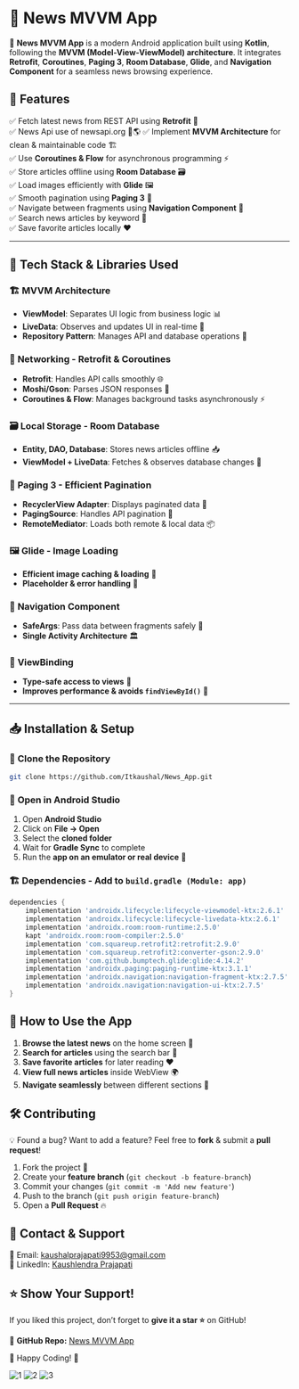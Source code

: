 # 📰 News MVVM App

🚀 **News MVVM App** is a modern Android application built using **Kotlin**, 
following the **MVVM (Model-View-ViewModel) architecture**. It integrates **Retrofit**,
**Coroutines**, **Paging 3**, **Room Database**, **Glide**, and **Navigation Component** 
for a seamless news browsing experience.

## 📌 **Features**
✅ Fetch latest news from REST API using **Retrofit** 📡  
✅ News Api use of newsapi.org 🚀🌎
✅ Implement **MVVM Architecture** for clean & maintainable code 🏗️  
✅ Use **Coroutines & Flow** for asynchronous programming ⚡  
✅ Store articles offline using **Room Database** 🗃️  
✅ Load images efficiently with **Glide** 🖼️  
✅ Smooth pagination using **Paging 3** 📑  
✅ Navigate between fragments using **Navigation Component** 🧭  
✅ Search news articles by keyword 🔎  
✅ Save favorite articles locally ❤️  

---

## 📂 **Tech Stack & Libraries Used**

### 🏗️ **MVVM Architecture**
- **ViewModel**: Separates UI logic from business logic 📊
- **LiveData**: Observes and updates UI in real-time 🔄
- **Repository Pattern**: Manages API and database operations 🏢

### 🔗 **Networking - Retrofit & Coroutines**
- **Retrofit**: Handles API calls smoothly 🌐
- **Moshi/Gson**: Parses JSON responses 📜
- **Coroutines & Flow**: Manages background tasks asynchronously ⚡

### 🗃️ **Local Storage - Room Database**
- **Entity, DAO, Database**: Stores news articles offline 📥
- **ViewModel + LiveData**: Fetches & observes database changes 📡

### 📑 **Paging 3 - Efficient Pagination**
- **RecyclerView Adapter**: Displays paginated data 📜
- **PagingSource**: Handles API pagination 🚀
- **RemoteMediator**: Loads both remote & local data 📦

### 🖼️ **Glide - Image Loading**
- **Efficient image caching & loading** 🎨
- **Placeholder & error handling** 🚨

### 🧭 **Navigation Component**
- **SafeArgs**: Pass data between fragments safely 🚦
- **Single Activity Architecture** 🏛️

### 🎨 **ViewBinding**
- **Type-safe access to views** 🎯
- **Improves performance & avoids `findViewById()`** 🚀

---

## 📥 **Installation & Setup**

### 🔗 **Clone the Repository**
```sh
git clone https://github.com/Itkaushal/News_App.git
```

### 🚀 **Open in Android Studio**
1. Open **Android Studio**
2. Click on **File → Open**
3. Select the **cloned folder**
4. Wait for **Gradle Sync** to complete
5. Run the **app on an emulator or real device** 📱

### 🏗️ **Dependencies - Add to `build.gradle (Module: app)`**
```gradle
dependencies {
    implementation 'androidx.lifecycle:lifecycle-viewmodel-ktx:2.6.1'
    implementation 'androidx.lifecycle:lifecycle-livedata-ktx:2.6.1'
    implementation 'androidx.room:room-runtime:2.5.0'
    kapt 'androidx.room:room-compiler:2.5.0'
    implementation 'com.squareup.retrofit2:retrofit:2.9.0'
    implementation 'com.squareup.retrofit2:converter-gson:2.9.0'
    implementation 'com.github.bumptech.glide:glide:4.14.2'
    implementation 'androidx.paging:paging-runtime-ktx:3.1.1'
    implementation 'androidx.navigation:navigation-fragment-ktx:2.7.5'
    implementation 'androidx.navigation:navigation-ui-ktx:2.7.5'
}
```

## 🎯 **How to Use the App**
1. **Browse the latest news** on the home screen 📰
2. **Search for articles** using the search bar 🔎
3. **Save favorite articles** for later reading ❤️
4. **View full news articles** inside WebView 🌍
5. **Navigate seamlessly** between different sections 📲

## 🛠️ **Contributing**
💡 Found a bug? Want to add a feature? Feel free to **fork** & submit a **pull request**!

1. Fork the project 🍴
2. Create your **feature branch** (`git checkout -b feature-branch`)
3. Commit your changes (`git commit -m 'Add new feature'`)
4. Push to the branch (`git push origin feature-branch`)
5. Open a **Pull Request** 🔥

## 📩 **Contact & Support**
📧 Email: [kaushalprajapati9953@gmail.com](mailto:kaushalprajapati9953@gmail.com)  
💬 LinkedIn: [Kaushlendra Prajapati](https://linkedin.com/in/kaushlendra-prajapati)  

## ⭐ **Show Your Support!**
If you liked this project, don’t forget to **give it a star ⭐** on GitHub!

📌 **GitHub Repo:** [News MVVM App](https://github.com/Itkaushal/News_App/)

🚀 Happy Coding! 🎉

![1](https://github.com/user-attachments/assets/d433921a-db18-4181-ac13-4505dd9d81dc)
![2](https://github.com/user-attachments/assets/3d6b5ed1-2d04-4abc-b935-6812268d8c0d)
![3](https://github.com/user-attachments/assets/9550fb41-338e-40c0-b08f-c2f7b3187091)




